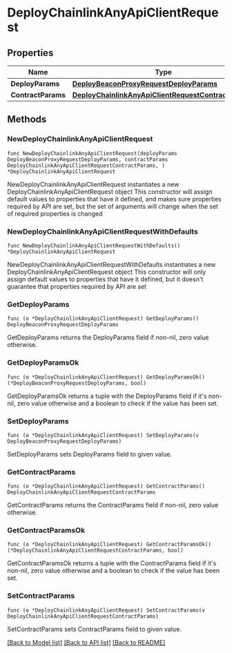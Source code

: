 # DeployChainlinkAnyApiClientRequest

## Properties

Name | Type | Description | Notes
------------ | ------------- | ------------- | -------------
**DeployParams** | [**DeployBeaconProxyRequestDeployParams**](DeployBeaconProxyRequestDeployParams.md) |  | 
**ContractParams** | [**DeployChainlinkAnyApiClientRequestContractParams**](DeployChainlinkAnyApiClientRequestContractParams.md) |  | 

## Methods

### NewDeployChainlinkAnyApiClientRequest

`func NewDeployChainlinkAnyApiClientRequest(deployParams DeployBeaconProxyRequestDeployParams, contractParams DeployChainlinkAnyApiClientRequestContractParams, ) *DeployChainlinkAnyApiClientRequest`

NewDeployChainlinkAnyApiClientRequest instantiates a new DeployChainlinkAnyApiClientRequest object
This constructor will assign default values to properties that have it defined,
and makes sure properties required by API are set, but the set of arguments
will change when the set of required properties is changed

### NewDeployChainlinkAnyApiClientRequestWithDefaults

`func NewDeployChainlinkAnyApiClientRequestWithDefaults() *DeployChainlinkAnyApiClientRequest`

NewDeployChainlinkAnyApiClientRequestWithDefaults instantiates a new DeployChainlinkAnyApiClientRequest object
This constructor will only assign default values to properties that have it defined,
but it doesn't guarantee that properties required by API are set

### GetDeployParams

`func (o *DeployChainlinkAnyApiClientRequest) GetDeployParams() DeployBeaconProxyRequestDeployParams`

GetDeployParams returns the DeployParams field if non-nil, zero value otherwise.

### GetDeployParamsOk

`func (o *DeployChainlinkAnyApiClientRequest) GetDeployParamsOk() (*DeployBeaconProxyRequestDeployParams, bool)`

GetDeployParamsOk returns a tuple with the DeployParams field if it's non-nil, zero value otherwise
and a boolean to check if the value has been set.

### SetDeployParams

`func (o *DeployChainlinkAnyApiClientRequest) SetDeployParams(v DeployBeaconProxyRequestDeployParams)`

SetDeployParams sets DeployParams field to given value.


### GetContractParams

`func (o *DeployChainlinkAnyApiClientRequest) GetContractParams() DeployChainlinkAnyApiClientRequestContractParams`

GetContractParams returns the ContractParams field if non-nil, zero value otherwise.

### GetContractParamsOk

`func (o *DeployChainlinkAnyApiClientRequest) GetContractParamsOk() (*DeployChainlinkAnyApiClientRequestContractParams, bool)`

GetContractParamsOk returns a tuple with the ContractParams field if it's non-nil, zero value otherwise
and a boolean to check if the value has been set.

### SetContractParams

`func (o *DeployChainlinkAnyApiClientRequest) SetContractParams(v DeployChainlinkAnyApiClientRequestContractParams)`

SetContractParams sets ContractParams field to given value.



[[Back to Model list]](../README.md#documentation-for-models) [[Back to API list]](../README.md#documentation-for-api-endpoints) [[Back to README]](../README.md)


